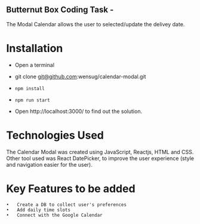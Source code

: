 ## Butternut Box Coding Task - 

The Modal Calendar allows the user to selected/update the delivey date.

# Installation

  - Open a terminal

  - git clone git@github.com:wensug/calendar-modal.git

  - `npm install`

  - `npm run start`  

  - Open http://localhost:3000/ to find out the solution.


# Technologies Used

The Calendar Modal was created using JavaScript, Reactjs, HTML and CSS. Other tool used was React DatePicker, to improve the user experience (style and navigation easier for the user).

# Key Features to be added 
    •	Create a DB to collect user's preferences  
    •	Add daily time slots
    •	Connect with the Google Calendar
    